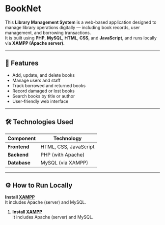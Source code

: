 # BookNet
This **Library Management System** is a web-based application designed to manage library operations digitally — including book records, user management, and borrowing transactions.  
It is built using **PHP**, **MySQL**, **HTML**, **CSS**, and **JavaScript**, and runs locally via **XAMPP (Apache server)**.

---

## 🌟 Features

-  Add, update, and delete books  
-  Manage users and staff  
-  Track borrowed and returned books  
-  Record damaged or lost books  
-  Search books by title or author  
-  User-friendly web interface

---

## 🛠️ Technologies Used

| Component | Technology |
|------------|-------------|
| **Frontend** | HTML, CSS, JavaScript |
| **Backend** | PHP (with Apache) |
| **Database** | MySQL (via XAMPP) |

---

## ⚙️ How to Run Locally
**Install [XAMPP](https://www.apachefriends.org/download.html)**  
   It includes Apache (server) and MySQL.


1. **Install [XAMPP](https://www.apachefriends.org/download.html)**  
   It includes Apache (server) and MySQL.
